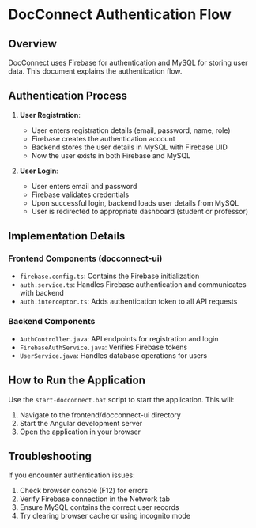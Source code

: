 # DocConnect Authentication Flow

## Overview

DocConnect uses Firebase for authentication and MySQL for storing user data. This document explains the authentication flow.

## Authentication Process

1. **User Registration**:
   - User enters registration details (email, password, name, role)
   - Firebase creates the authentication account
   - Backend stores the user details in MySQL with Firebase UID
   - Now the user exists in both Firebase and MySQL

2. **User Login**:
   - User enters email and password
   - Firebase validates credentials
   - Upon successful login, backend loads user details from MySQL
   - User is redirected to appropriate dashboard (student or professor)

## Implementation Details

### Frontend Components (docconnect-ui)
- `firebase.config.ts`: Contains the Firebase initialization
- `auth.service.ts`: Handles Firebase authentication and communicates with backend
- `auth.interceptor.ts`: Adds authentication token to all API requests

### Backend Components
- `AuthController.java`: API endpoints for registration and login
- `FirebaseAuthService.java`: Verifies Firebase tokens
- `UserService.java`: Handles database operations for users

## How to Run the Application

Use the `start-docconnect.bat` script to start the application. This will:
1. Navigate to the frontend/docconnect-ui directory
2. Start the Angular development server
3. Open the application in your browser

## Troubleshooting

If you encounter authentication issues:
1. Check browser console (F12) for errors
2. Verify Firebase connection in the Network tab
3. Ensure MySQL contains the correct user records
4. Try clearing browser cache or using incognito mode
